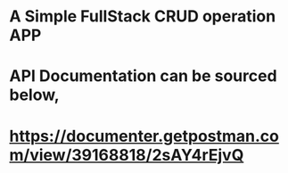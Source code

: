 # A Simple FullStack CRUD operation APP

# API Documentation can be sourced below,

# https://documenter.getpostman.com/view/39168818/2sAY4rEjvQ
